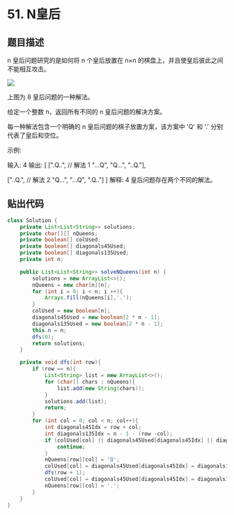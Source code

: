 # 51. N皇后

## 题目描述
n 皇后问题研究的是如何将 n 个皇后放置在 n×n 的棋盘上，并且使皇后彼此之间不能相互攻击。

![](https://assets.leetcode-cn.com/aliyun-lc-upload/uploads/2018/10/12/8-queens.png)

上图为 8 皇后问题的一种解法。

给定一个整数 n，返回所有不同的 n 皇后问题的解决方案。

每一种解法包含一个明确的 n 皇后问题的棋子放置方案，该方案中 'Q' 和 '.' 分别代表了皇后和空位。

示例:

输入: 4
输出: [
 [".Q..",  // 解法 1
  "...Q",
  "Q...",
  "..Q."],

 ["..Q.",  // 解法 2
  "Q...",
  "...Q",
  ".Q.."]
]
解释: 4 皇后问题存在两个不同的解法。

## 贴出代码
```java
class Solution {
    private List<List<String>> solutions;
    private char[][] nQueens;
    private boolean[] colUsed;
    private boolean[] diagonals45Used;
    private boolean[] diagonals135Used;
    private int n;

    public List<List<String>> solveNQueens(int n) {
        solutions = new ArrayList<>();
        nQueens = new char[n][n];
        for (int i = 0; i < n; i ++){
            Arrays.fill(nQueens[i],'.');
        }
        colUsed = new boolean[n];
        diagonals45Used = new boolean[2 * n - 1];
        diagonals135Used = new boolean[2 * n - 1];
        this.n = n;
        dfs(0);
        return solutions;
    }

    private void dfs(int row){
        if (row == n){
            List<String> list = new ArrayList<>();
            for (char[] chars : nQueens){
                list.add(new String(chars));
            }
            solutions.add(list);
            return;
        }
        for (int col = 0; col < n; col++){
            int diagonals45Idx = row + col;
            int diagonals135Idx = n - 1 - (row -col);
            if (colUsed[col] || diagonals45Used[diagonals45Idx] || diagonals135Used[diagonals135Idx]){
                continue;
            }
            nQueens[row][col] = 'Q';
            colUsed[col] = diagonals45Used[diagonals45Idx] = diagonals135Used[diagonals135Idx] = true;
            dfs(row + 1);
            colUsed[col] = diagonals45Used[diagonals45Idx] = diagonals135Used[diagonals135Idx] = false;
            nQueens[row][col] = '.';
        }
    }
}
```